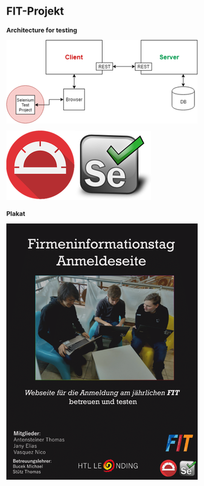 # FIT-Projekt

### Architecture for testing

<img src="Images/FitWebsite_Simple.png" />

<img src="Images/protractor.png" /><img src="Images/Selenium-Logo.png" />

### Plakat

<img src="Images/Plakat.png" />
